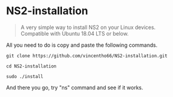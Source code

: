 # NS2-installation

> A very simple way to install NS2 on your Linux devices.</br>
> Compatible with Ubuntu 18.04 LTS or below.

All you need to do is copy and paste the following commands.

```bash=
git clone https://github.com/vincentho66/NS2-installation.git
```

```bash=
cd NS2-installation
```

```bash=
sudo ./install
```

And there you go, try "ns" command and see if it works.
